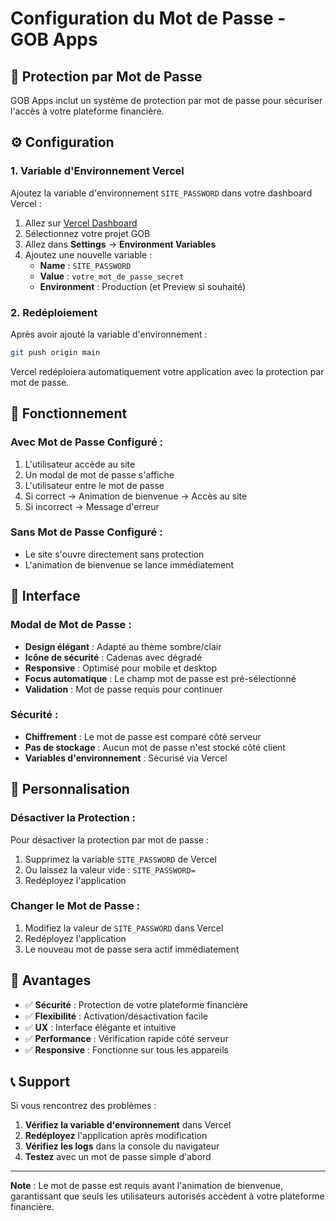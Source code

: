 # Configuration du Mot de Passe - GOB Apps

## 🔐 Protection par Mot de Passe

GOB Apps inclut un système de protection par mot de passe pour sécuriser l'accès à votre plateforme financière.

## ⚙️ Configuration

### 1. **Variable d'Environnement Vercel**

Ajoutez la variable d'environnement `SITE_PASSWORD` dans votre dashboard Vercel :

1. Allez sur [Vercel Dashboard](https://vercel.com/dashboard)
2. Sélectionnez votre projet GOB
3. Allez dans **Settings** → **Environment Variables**
4. Ajoutez une nouvelle variable :
   - **Name** : `SITE_PASSWORD`
   - **Value** : `votre_mot_de_passe_secret`
   - **Environment** : Production (et Preview si souhaité)

### 2. **Redéploiement**

Après avoir ajouté la variable d'environnement :

```bash
git push origin main
```

Vercel redéploiera automatiquement votre application avec la protection par mot de passe.

## 🎯 Fonctionnement

### **Avec Mot de Passe Configuré :**
1. L'utilisateur accède au site
2. Un modal de mot de passe s'affiche
3. L'utilisateur entre le mot de passe
4. Si correct → Animation de bienvenue → Accès au site
5. Si incorrect → Message d'erreur

### **Sans Mot de Passe Configuré :**
- Le site s'ouvre directement sans protection
- L'animation de bienvenue se lance immédiatement

## 🎨 Interface

### **Modal de Mot de Passe :**
- **Design élégant** : Adapté au thème sombre/clair
- **Icône de sécurité** : Cadenas avec dégradé
- **Responsive** : Optimisé pour mobile et desktop
- **Focus automatique** : Le champ mot de passe est pré-sélectionné
- **Validation** : Mot de passe requis pour continuer

### **Sécurité :**
- **Chiffrement** : Le mot de passe est comparé côté serveur
- **Pas de stockage** : Aucun mot de passe n'est stocké côté client
- **Variables d'environnement** : Sécurisé via Vercel

## 🔧 Personnalisation

### **Désactiver la Protection :**
Pour désactiver la protection par mot de passe :
1. Supprimez la variable `SITE_PASSWORD` de Vercel
2. Ou laissez la valeur vide : `SITE_PASSWORD=`
3. Redéployez l'application

### **Changer le Mot de Passe :**
1. Modifiez la valeur de `SITE_PASSWORD` dans Vercel
2. Redéployez l'application
3. Le nouveau mot de passe sera actif immédiatement

## 🚀 Avantages

- ✅ **Sécurité** : Protection de votre plateforme financière
- ✅ **Flexibilité** : Activation/désactivation facile
- ✅ **UX** : Interface élégante et intuitive
- ✅ **Performance** : Vérification rapide côté serveur
- ✅ **Responsive** : Fonctionne sur tous les appareils

## 📞 Support

Si vous rencontrez des problèmes :

1. **Vérifiez la variable d'environnement** dans Vercel
2. **Redéployez** l'application après modification
3. **Vérifiez les logs** dans la console du navigateur
4. **Testez** avec un mot de passe simple d'abord

---

**Note** : Le mot de passe est requis avant l'animation de bienvenue, garantissant que seuls les utilisateurs autorisés accèdent à votre plateforme financière.
